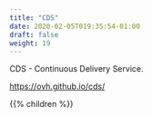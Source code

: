 ```yaml
---
title: "CDS"
date: 2020-02-05T019:35:54-01:00
draft: false
weight: 19
---
```


CDS - Continuous Delivery Service.

https://ovh.github.io/cds/

{{% children %}}
